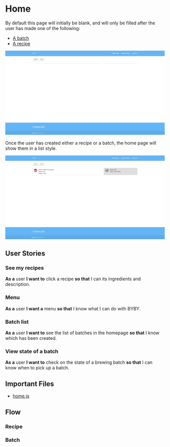 # Home
By default this page will initially be blank, and will only be filled after the user has made one of the following:
* [A batch](https://github.com/KillerFarmer/BYBY/tree/documentation/documentation/batch.md "Make a batch")
* [A recipe](https://github.com/KillerFarmer/BYBY/tree/documentation/documentation/recipe.md "Register a recipe")

![home](https://raw.githubusercontent.com/KillerFarmer/BYBY/documentation/documentation/img/homeblank.png "home")

Once the user has created either a recipe or a batch, the home page will show them in a list style.

![home](https://raw.githubusercontent.com/KillerFarmer/BYBY/documentation/documentation/img/home.png "Home done")
## User Stories 
### See my recipes
**As a** user **I want to** click a recipe **so that** I can its ingredients and description.
### Menu
**As a** user **I want a** menu **so that** I know what I can do with BYBY.
### Batch list
**As a** user **I want to** see the list of batches in the homepage **so that** I know which has been created.
### View state of a batch
**As a** user **I want to** check on the state of a brewing batch **so that** I can know when to pick up a batch.
## Important Files 
* [home.js](https://github.com/KillerFarmer/BYBY/tree/documentation/js/home.js "home.js")
## Flow
### Recipe
### Batch